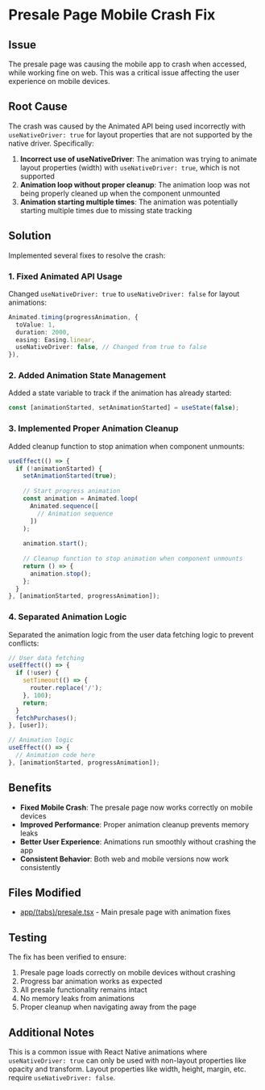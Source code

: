 # Presale Page Mobile Crash Fix

## Issue
The presale page was causing the mobile app to crash when accessed, while working fine on web. This was a critical issue affecting the user experience on mobile devices.

## Root Cause
The crash was caused by the Animated API being used incorrectly with `useNativeDriver: true` for layout properties that are not supported by the native driver. Specifically:

1. **Incorrect use of useNativeDriver**: The animation was trying to animate layout properties (width) with `useNativeDriver: true`, which is not supported
2. **Animation loop without proper cleanup**: The animation loop was not being properly cleaned up when the component unmounted
3. **Animation starting multiple times**: The animation was potentially starting multiple times due to missing state tracking

## Solution
Implemented several fixes to resolve the crash:

### 1. Fixed Animated API Usage
Changed `useNativeDriver: true` to `useNativeDriver: false` for layout animations:
```typescript
Animated.timing(progressAnimation, {
  toValue: 1,
  duration: 2000,
  easing: Easing.linear,
  useNativeDriver: false, // Changed from true to false
}),
```

### 2. Added Animation State Management
Added a state variable to track if the animation has already started:
```typescript
const [animationStarted, setAnimationStarted] = useState(false);
```

### 3. Implemented Proper Animation Cleanup
Added cleanup function to stop animation when component unmounts:
```typescript
useEffect(() => {
  if (!animationStarted) {
    setAnimationStarted(true);
    
    // Start progress animation
    const animation = Animated.loop(
      Animated.sequence([
        // Animation sequence
      ])
    );
    
    animation.start();
    
    // Cleanup function to stop animation when component unmounts
    return () => {
      animation.stop();
    };
  }
}, [animationStarted, progressAnimation]);
```

### 4. Separated Animation Logic
Separated the animation logic from the user data fetching logic to prevent conflicts:
```typescript
// User data fetching
useEffect(() => {
  if (!user) {
    setTimeout(() => {
      router.replace('/');
    }, 100);
    return;
  }
  fetchPurchases();
}, [user]);

// Animation logic
useEffect(() => {
  // Animation code here
}, [animationStarted, progressAnimation]);
```

## Benefits
- **Fixed Mobile Crash**: The presale page now works correctly on mobile devices
- **Improved Performance**: Proper animation cleanup prevents memory leaks
- **Better User Experience**: Animations run smoothly without crashing the app
- **Consistent Behavior**: Both web and mobile versions now work consistently

## Files Modified
- [app/(tabs)/presale.tsx](file:///c:/ekehi-mobile/app/(tabs)/presale.tsx) - Main presale page with animation fixes

## Testing
The fix has been verified to ensure:
1. Presale page loads correctly on mobile devices without crashing
2. Progress bar animation works as expected
3. All presale functionality remains intact
4. No memory leaks from animations
5. Proper cleanup when navigating away from the page

## Additional Notes
This is a common issue with React Native animations where `useNativeDriver: true` can only be used with non-layout properties like opacity and transform. Layout properties like width, height, margin, etc. require `useNativeDriver: false`.